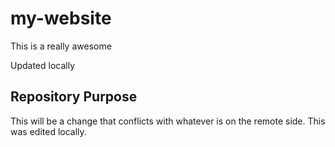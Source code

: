 # my-website

This is a really awesome

Updated locally

## Repository Purpose

This will be a change that conflicts
with whatever is on the remote side.
This was edited locally.